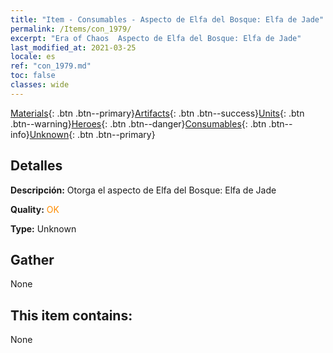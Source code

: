 ```yaml
---
title: "Item - Consumables - Aspecto de Elfa del Bosque: Elfa de Jade"
permalink: /Items/con_1979/
excerpt: "Era of Chaos  Aspecto de Elfa del Bosque: Elfa de Jade"
last_modified_at: 2021-03-25
locale: es
ref: "con_1979.md"
toc: false
classes: wide
---
```

 [Materials](/es/Items/){: .btn .btn--primary}[Artifacts](/es/Items/Artifacts/){: .btn .btn--success}[Units](/es/Items/Units/){: .btn .btn--warning}[Heroes](/es/Items/Heroes/){: .btn .btn--danger}[Consumables](/es/Items/Consumables/){: .btn .btn--info}[Unknown](/es/Items/Unknown/){: .btn .btn--primary}

## Detalles
 **Descripción:** Otorga el aspecto de Elfa del Bosque: Elfa de Jade

 **Quality:** <span style="color: #FF8C00">OK</span>

 **Type:** Unknown

## Gather

  None

## This item contains:

  None

